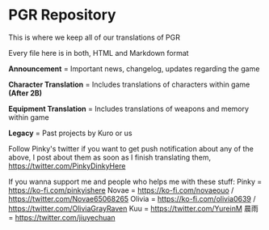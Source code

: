 # PGR Repository

This is where we keep all of our translations of PGR

Every file here is in both, HTML and Markdown format



**Announcement** = Important news, changelog, updates regarding the game

**Character Translation** = Includes translations of characters within game **(After 2B)**

**Equipment Translation** = Includes translations of weapons and memory within game

**Legacy** = Past projects by Kuro or us



Follow Pinky's twitter if you want to get push notification about any of the above, I post about them as soon as I finish translating them, https://twitter.com/PinkyDinkyHere



If you wanna support me and people who helps me with these stuff:
Pinky = https://ko-fi.com/pinkyishere
Novae = https://ko-fi.com/novaeouo / https://twitter.com/Novae65068265
Olivia = https://ko-fi.com/olivia0639 / https://twitter.com/OliviaGrayRaven
Kuu = https://twitter.com/YureinM 
晨雨 = https://twitter.com/jiuyechuan